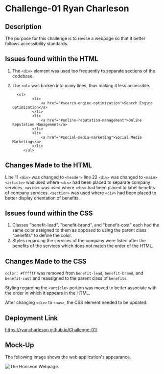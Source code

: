 # Challenge-01 Ryan Charleson

## Description

The purpose for this challenge is to revise a webpage so that it better follows accessibility standards.

## Issues found within the HTML

1) The ```<div>``` element was used too frequently to separate sections of the codebase.
2) The ```<ul>``` was broken into many lines, thus making it less accessible.

         <ul>
                <li>
                    <a href="#search-engine-optimization">Search Engine Optimization</a>
                </li>
                <li>
                    <a href="#online-reputation-management">Online Reputation Management</a>
                </li>
                <li>
                    <a href="#social-media-marketing">Social Media Marketing</a>
                </li>
            </ul>

## Changes Made to the HTML

Line 11 ```<div>``` was changed to ```<header>```
line 22 ```<div>``` was changed to ```<main>```
```<article>``` was used where ```<div>``` had been placed to separate company services.
```<aside>``` was used where ```<div>``` had been placed to label benefits of company services.
```<section>``` was used where ```<div>``` had been placed to better display orientation of benefits.


## Issues found within the CSS

1) Classes "benefit-lead", "benefit-brand", and "benefit-cost" each had the same color assigned to them as opposed to using the parent class "benefits" to define the color.
2) Styles regarding the services of the company were listed after the benefits of the services which does not match the order of the HTML.

## Changes Made to the CSS

```color: #ffffff``` was removed from ```benefit-lead```, ```benefit-brand```, and ```benefit-cost``` and reassigned to the parent class of ```benefits```.

Styling regarding the ```<article>``` portion was moved to better associate with the order in which it appears in the HTML.


After changing ```<div>``` to ```<nav>```, the CSS element needed to be updated.

## Deployment Link

https://ryancharleson.github.io/Challenge-01/

## Mock-Up

The following image shows the web application's appearance. 

![The Horiseon Webpage.](website.png)